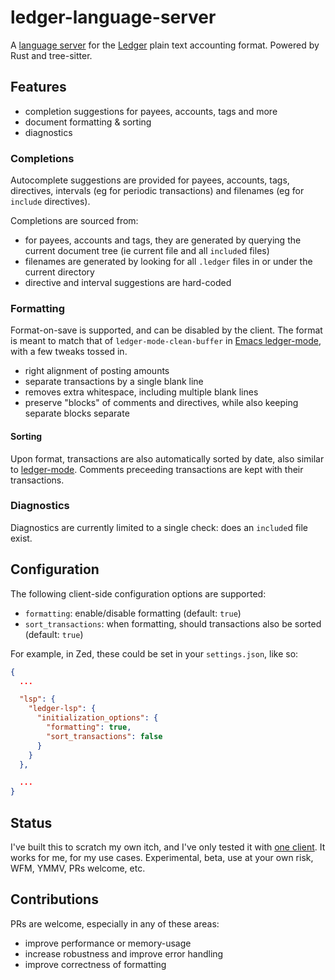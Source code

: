 # ledger-language-server

A [language server][1] for the [Ledger][2] plain text accounting format. Powered
by Rust and tree-sitter.

## Features

- completion suggestions for payees, accounts, tags and more
- document formatting & sorting
- diagnostics

### Completions

Autocomplete suggestions are provided for payees, accounts, tags, directives,
intervals (eg for periodic transactions) and filenames (eg for `include`
directives).

Completions are sourced from:

- for payees, accounts and tags, they are generated by querying the current
  document tree (ie current file and all `include`d files)
- filenames are generated by looking for all `.ledger` files in or under the
  current directory
- directive and interval suggestions are hard-coded

### Formatting

Format-on-save is supported, and can be disabled by the client. The format is
meant to match that of `ledger-mode-clean-buffer` in [Emacs ledger-mode][4],
with a few tweaks tossed in.

- right alignment of posting amounts
- separate transactions by a single blank line
- removes extra whitespace, including multiple blank lines
- preserve "blocks" of comments and directives, while also keeping separate
  blocks separate

#### Sorting

Upon format, transactions are also automatically sorted by date, also similar to
[ledger-mode][4]. Comments preceeding transactions are kept with their
transactions.

### Diagnostics

Diagnostics are currently limited to a single check: does an `include`d file
exist.

## Configuration

The following client-side configuration options are supported:

- `formatting`: enable/disable formatting (default: `true`)
- `sort_transactions`: when formatting, should transactions also be sorted
  (default: `true`)

For example, in Zed, these could be set in your `settings.json`, like so:

```json
{
  ...

  "lsp": {
    "ledger-lsp": {
      "initialization_options": {
        "formatting": true,
        "sort_transactions": false
      }
    }
  },

  ...
}
```

## Status

I've built this to scratch my own itch, and I've only tested it with [one
client][3]. It works for me, for my use cases. Experimental, beta, use at your
own risk, WFM, YMMV, PRs welcome, etc.

## Contributions

PRs are welcome, especially in any of these areas:

- improve performance or memory-usage
- increase robustness and improve error handling
- improve correctness of formatting

[1]: https://microsoft.github.io/language-server-protocol/
[2]: https://ledger-cli.org/
[3]: https://github.com/zed-industries/zed
[4]: https://github.com/ledger/ledger-mode
